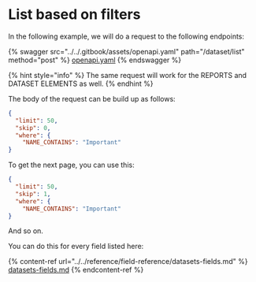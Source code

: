 # List based on filters

In the following example, we will do a request to the following endpoints:

{% swagger src="../../.gitbook/assets/openapi.yaml" path="/dataset/list" method="post" %}
[openapi.yaml](../../.gitbook/assets/openapi.yaml)
{% endswagger %}

{% hint style="info" %}
The same request will work for the REPORTS and DATASET ELEMENTS as well.
{% endhint %}

The body of the request can be build up as follows:

```json
{
  "limit": 50,
  "skip": 0,
  "where": {
    "NAME_CONTAINS": "Important"
}
```

To get the next page, you can use this:

```json
{
  "limit": 50,
  "skip": 1,
  "where": {
    "NAME_CONTAINS": "Important"
}
```

And so on.

You can do this for every field listed here:

{% content-ref url="../../reference/field-reference/datasets-fields.md" %}
[datasets-fields.md](../../reference/field-reference/datasets-fields.md)
{% endcontent-ref %}

